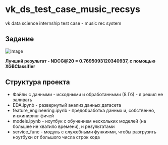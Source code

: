 # vk_ds_test_case_music_recsys
vk data science internship test case - music rec system

## Задание
![image](https://github.com/maximborodai/vk_ds_test_case_music_recsys/assets/96576515/cffe81e3-ae32-4ec7-9d53-fb9d95c8c8b9)


**Лучший результат - NDCG@20 = 0.7695093120340937, с помощью XGBClassifier**

## Структура проекта

- Файлы с данными - исходными и обработанными (8 Гб) - я решил не заливать
- EDA.ipynb - развернутый анализ данных датасета
- feature_engineering.ipynb - предобработка данных и, собственно, инжиниринг фичей
- models.ipynb - ноутбук с обучением нескольких моделей (на большее не хватило времени), и результатами
- service_func - модуль с служебными функиями, чтобы разгрузить ноутбуки от большого числа строк кода

